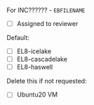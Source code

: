 For INC?????? - `EBFILENAME`

* [ ] Assigned to reviewer

Default:
* [ ] EL8-icelake
* [ ] EL8-cascadelake
* [ ] EL8-haswell

Delete this if not requested:
* [ ] Ubuntu20 VM

